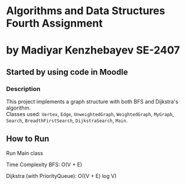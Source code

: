 # Algorithms and Data Structures Fourth Assignment
# by Madiyar Kenzhebayev SE-2407
## Started by using code in Moodle
### Description

This project implements a graph structure with both BFS and Dijkstra's algorithm.  
Classes used: `Vertex`, `Edge`, `UnweightedGraph`, `WeightedGraph`, `MyGraph`, `Search`, `BreadthFirstSearch`, `DijkstraSearch`, `Main`.

## How to Run
Run Main class

Time Complexity
BFS: O(V + E)

Dijkstra (with PriorityQueue): O((V + E) log V)




